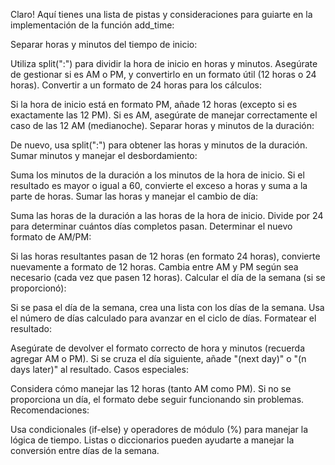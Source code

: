 Claro! Aquí tienes una lista de pistas y consideraciones para guiarte en la implementación de la función add_time:

Separar horas y minutos del tiempo de inicio:

Utiliza split(":") para dividir la hora de inicio en horas y minutos.
Asegúrate de gestionar si es AM o PM, y convertirlo en un formato útil (12 horas o 24 horas).
Convertir a un formato de 24 horas para los cálculos:

Si la hora de inicio está en formato PM, añade 12 horas (excepto si es exactamente las 12 PM).
Si es AM, asegúrate de manejar correctamente el caso de las 12 AM (medianoche).
Separar horas y minutos de la duración:

De nuevo, usa split(":") para obtener las horas y minutos de la duración.
Sumar minutos y manejar el desbordamiento:

Suma los minutos de la duración a los minutos de la hora de inicio.
Si el resultado es mayor o igual a 60, convierte el exceso a horas y suma a la parte de horas.
Sumar las horas y manejar el cambio de día:

Suma las horas de la duración a las horas de la hora de inicio.
Divide por 24 para determinar cuántos días completos pasan.
Determinar el nuevo formato de AM/PM:

Si las horas resultantes pasan de 12 horas (en formato 24 horas), convierte nuevamente a formato de 12 horas.
Cambia entre AM y PM según sea necesario (cada vez que pasen 12 horas).
Calcular el día de la semana (si se proporcionó):

Si se pasa el día de la semana, crea una lista con los días de la semana.
Usa el número de días calculado para avanzar en el ciclo de días.
Formatear el resultado:

Asegúrate de devolver el formato correcto de hora y minutos (recuerda agregar AM o PM).
Si se cruza el día siguiente, añade "(next day)" o "(n days later)" al resultado.
Casos especiales:

Considera cómo manejar las 12 horas (tanto AM como PM).
Si no se proporciona un día, el formato debe seguir funcionando sin problemas.
Recomendaciones:

Usa condicionales (if-else) y operadores de módulo (%) para manejar la lógica de tiempo.
Listas o diccionarios pueden ayudarte a manejar la conversión entre días de la semana.